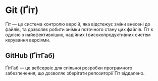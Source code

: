 # Git (Ґіт)

Ґіт — це система контролю версій, яка відстежує зміни внесені до файлів, та дозволяє робити знімки поточного стану цих файлів. Ґіт є однією з найефективніших, надійних і високопродуктивних систем керування версіями.

## GitHub (ҐітГаб)

ҐітГаб — це вебсервіс для спільної розробки програмного забезпечення, що дозволяє зберігати репозиторії Ґіт віддалено.
